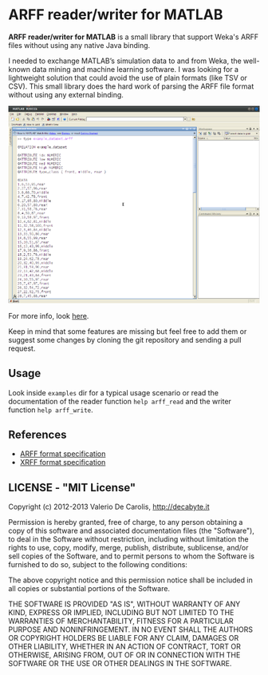ARFF reader/writer for MATLAB
=============================

__ARFF reader/writer for MATLAB__ is a small library that support 
Weka's ARFF files without using any native Java binding.

I needed to exchange MATLAB’s simulation data to and from Weka, 
the well-known data mining and machine learning software. 
I was looking for a lightweight solution that could avoid 
the use of plain formats (like TSV or CSV). This small library 
does the hard work of parsing the ARFF file format without using 
any external binding.

![screen_arff](examples/screen_arff.png)

For more info, look [here](http://decabyte.it/projects/arff-reader-writer-for-matlab/).

Keep in mind that some features are missing but feel free to add them
or suggest some changes by cloning the git repository and sending a pull request.

## Usage

Look inside `examples` dir for a typical usage scenario or read
the documentation of the reader function `help arff_read` and 
the writer function `help arff_write`.

## References

* [ARFF format specification](http://weka.wikispaces.com/ARFF)
* [XRFF format specification](http://weka.wikispaces.com/XRFF)

## LICENSE - "MIT License"

Copyright (c) 2012-2013 Valerio De Carolis, http://decabyte.it

Permission is hereby granted, free of charge, to any person
obtaining a copy of this software and associated documentation
files (the "Software"), to deal in the Software without
restriction, including without limitation the rights to use,
copy, modify, merge, publish, distribute, sublicense, and/or sell
copies of the Software, and to permit persons to whom the
Software is furnished to do so, subject to the following
conditions:

The above copyright notice and this permission notice shall be
included in all copies or substantial portions of the Software.

THE SOFTWARE IS PROVIDED "AS IS", WITHOUT WARRANTY OF ANY KIND,
EXPRESS OR IMPLIED, INCLUDING BUT NOT LIMITED TO THE WARRANTIES
OF MERCHANTABILITY, FITNESS FOR A PARTICULAR PURPOSE AND
NONINFRINGEMENT. IN NO EVENT SHALL THE AUTHORS OR COPYRIGHT
HOLDERS BE LIABLE FOR ANY CLAIM, DAMAGES OR OTHER LIABILITY,
WHETHER IN AN ACTION OF CONTRACT, TORT OR OTHERWISE, ARISING
FROM, OUT OF OR IN CONNECTION WITH THE SOFTWARE OR THE USE OR
OTHER DEALINGS IN THE SOFTWARE.
